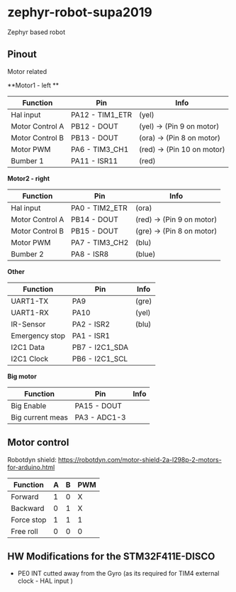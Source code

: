 # zephyr-robot-supa2019
Zephyr based robot


## Pinout

Motor related

**Motor1 - left **

| Function        |    Pin           |   Info  |
| -------------   | ---------------- | ------- |
| Hal input       | PA12 - TIM1_ETR   | (yel) |
| Motor Control A | PB12 - DOUT       | (yel) -> (Pin 9 on motor) |
| Motor Control B | PB13 - DOUT      | (ora) -> (Pin 8 on motor) |
| Motor PWM       | PA6 - TIM3_CH1  | (red) -> (Pin 10 on motor) |
| Bumber 1        | PA11 - ISR11       | (red) |

**Motor2 - right**

| Function        |    Pin           |   Info  |
| --------------- | ---------------- | ----- |
| Hal input       | PA0  - TIM2_ETR  | (ora) |
| Motor Control A | PB14 - DOUT      | (red) -> (Pin 9 on motor) |
| Motor Control B | PB15 - DOUT      | (gre) -> (Pin 8 on motor) |
| Motor PWM       | PA7  - TIM3_CH2  | (blu) |
| Bumber 2        | PA8 - ISR8       | (blue) |


**Other**

| Function        |    Pin            |   Info  |
| --------------- | ----------------  | ----- |
| UART1-TX        |  PA9              | (gre) |
| UART1-RX        |  PA10             | (yel) |
| IR-Sensor       |  PA2 - ISR2       | (blu) |
| Emergency stop  |  PA1 - ISR1       |       |  
| I2C1 Data       | PB7 - I2C1_SDA    |       |
| I2C1 Clock      | PB6 - I2C1_SCL    |       |


**Big motor**

| Function        |    Pin           |   Info  |
| --------------- | ---------------- | ----- |
| Big Enable      | PA15 - DOUT       |  |
| Big current meas| PA3 - ADC1-3    |  |


## Motor control

Robotdyn shield: https://robotdyn.com/motor-shield-2a-l298p-2-motors-for-arduino.html

| Function        | A  |  B | PWM  |
| --------------- | -- | -- | ---  |
| Forward         | 1  | 0  |  X   |
| Backward        | 0  | 1  |  X   |
| Force stop      | 1  | 1  |  1   |
| Free roll       | 0  | 0  |  0   |




## HW Modifications for the STM32F411E-DISCO
* PE0 INT cutted away from the Gyro (as its required for TIM4 external clock - HAL input )
